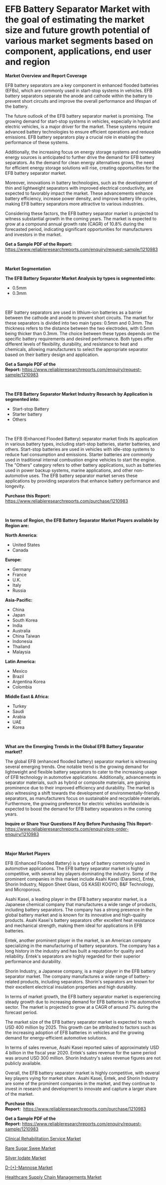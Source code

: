 <p><h1>EFB Battery Separator Market with the goal of estimating the market size and future growth potential of various market segments based on component, applications, end user and region</h1></p><p><strong>Market Overview and Report Coverage</strong></p>
<p><p>EFB battery separators are a key component in enhanced flooded batteries (EFBs), which are commonly used in start-stop systems in vehicles. EFB battery separators separate the anode and cathode within the battery to prevent short circuits and improve the overall performance and lifespan of the battery.</p><p>The future outlook of the EFB battery separator market is promising. The growing demand for start-stop systems in vehicles, especially in hybrid and electric vehicles, is a major driver for the market. These systems require advanced battery technologies to ensure efficient operations and reduce emissions. EFB battery separators play a crucial role in enabling the performance of these systems.</p><p>Additionally, the increasing focus on energy storage systems and renewable energy sources is anticipated to further drive the demand for EFB battery separators. As the demand for clean energy alternatives grows, the need for efficient energy storage solutions will rise, creating opportunities for the EFB battery separator market.</p><p>Moreover, innovations in battery technologies, such as the development of thin and lightweight separators with improved electrical conductivity, are expected to favorably impact the market. These advancements enhance battery efficiency, increase power density, and improve battery life cycles, making EFB battery separators more attractive to various industries.</p><p>Considering these factors, the EFB battery separator market is projected to witness substantial growth in the coming years. The market is expected to grow at a compound annual growth rate (CAGR) of 10.8% during the forecasted period, indicating significant opportunities for manufacturers and investors in the market.</p></p>
<p><strong>Get a Sample PDF of the Report:</strong> <a href="https://www.reliableresearchreports.com/enquiry/request-sample/1210983">https://www.reliableresearchreports.com/enquiry/request-sample/1210983</a></p>
<p>&nbsp;</p>
<p><strong>Market Segmentation</strong></p>
<p><strong>The EFB Battery Separator Market Analysis by types is segmented into:</strong></p>
<p><ul><li>0.5mm</li><li>0.3mm</li></ul></p>
<p>&nbsp;</p>
<p><p>EBF battery separators are used in lithium-ion batteries as a barrier between the cathode and anode to prevent short circuits. The market for these separators is divided into two main types: 0.5mm and 0.3mm. The thickness refers to the distance between the two electrodes, with 0.5mm being thicker than 0.3mm. The choice between these types depends on the specific battery requirements and desired performance. Both types offer different levels of flexibility, durability, and resistance to heat and chemicals, allowing manufacturers to select the appropriate separator based on their battery design and application.</p></p>
<p><strong>Get a Sample PDF of the Report:</strong>&nbsp;<a href="https://www.reliableresearchreports.com/enquiry/request-sample/1210983">https://www.reliableresearchreports.com/enquiry/request-sample/1210983</a></p>
<p>&nbsp;</p>
<p><strong>The EFB Battery Separator Market Industry Research by Application is segmented into:</strong></p>
<p><ul><li>Start-stop Battery</li><li>Starter battery</li><li>Others</li></ul></p>
<p>&nbsp;</p>
<p><p>The EFB (Enhanced Flooded Battery) separator market finds its application in various battery types, including start-stop batteries, starter batteries, and others. Start-stop batteries are used in vehicles with idle-stop systems to reduce fuel consumption and emissions. Starter batteries are commonly used in traditional internal combustion engine vehicles to start the engine. The "Others" category refers to other battery applications, such as batteries used in power backup systems, marine applications, and other non-automotive uses. The EFB battery separator market serves these applications by providing separators that enhance battery performance and longevity.</p></p>
<p><strong>Purchase this Report:</strong>&nbsp; <a href="https://www.reliableresearchreports.com/purchase/1210983">https://www.reliableresearchreports.com/purchase/1210983</a></p>
<p>&nbsp;</p>
<p><strong>In terms of Region, the EFB Battery Separator Market Players available by Region are:</strong></p>
<p>
    <p> <strong> North America: </strong>
        <ul>
            <li>United States</li>
            <li>Canada</li>
        </ul>
        </p> 
    <p> <strong> Europe: </strong>
        <ul>
            <li>Germany</li>
            <li>France</li>
            <li>U.K.</li>
            <li>Italy</li>
            <li>Russia</li>
        </ul>
        </p> 
    <p> <strong> Asia-Pacific: </strong>
        <ul>
            <li>China</li>
            <li>Japan</li>
            <li>South Korea</li>
            <li>India</li>
            <li>Australia</li>
            <li>China Taiwan</li>
            <li>Indonesia</li>
            <li>Thailand</li>
            <li>Malaysia</li>
        </ul>
        </p> 
    <p> <strong> Latin America: </strong>
        <ul>
            <li>Mexico</li>
            <li>Brazil</li>
            <li>Argentina Korea</li>
            <li>Colombia</li>
        </ul>
        </p> 
    <p> <strong> Middle East & Africa: </strong>
        <ul>
            <li>Turkey</li>
            <li>Saudi</li>
            <li>Arabia</li>
            <li>UAE</li>
            <li>Korea</li>
        </ul>
    </p>
    </p>
<p>&nbsp;</p>
<p><strong>What are the Emerging Trends in the Global EFB Battery Separator market?</strong></p>
<p><p>The global EFB (enhanced flooded battery) separator market is witnessing several emerging trends. One notable trend is the growing demand for lightweight and flexible battery separators to cater to the increasing usage of EFB technology in automotive applications. Additionally, advancements in separator materials, such as hybrid or composite materials, are gaining prominence due to their improved efficiency and durability. The market is also witnessing a shift towards the development of environmentally-friendly separators, as manufacturers focus on sustainable and recyclable materials. Furthermore, the growing preference for electric vehicles worldwide is expected to boost the demand for EFB battery separators in the coming years.</p></p>
<p><strong>Inquire or Share Your Questions If Any Before Purchasing This Report</strong>- <a href="https://www.reliableresearchreports.com/enquiry/pre-order-enquiry/1210983">https://www.reliableresearchreports.com/enquiry/pre-order-enquiry/1210983</a></p>
<p>&nbsp;</p>
<p><strong>Major Market Players</strong></p>
<p><p>EFB (Enhanced Flooded Battery) is a type of battery commonly used in automotive applications. The EFB battery separator market is highly competitive, with several key players dominating the industry. Some of the prominent companies in this market include Asahi Kasei (Daramic), Entek, Shorin Industry, Nippon Sheet Glass, GS KASEI KOGYO, B&F Technology, and Microporous.</p><p>Asahi Kasei, a leading player in the EFB battery separator market, is a Japanese chemical company that manufactures a wide range of products, including battery separators. The company has a strong presence in the global battery market and is known for its innovative and high-quality products. Asahi Kasei's battery separators offer excellent heat resistance and mechanical strength, making them ideal for applications in EFB batteries.</p><p>Entek, another prominent player in the market, is an American company specializing in the manufacturing of battery separators. The company has a long history in the industry and has built a reputation for quality and reliability. Entek's separators are highly regarded for their superior performance and durability.</p><p>Shorin Industry, a Japanese company, is a major player in the EFB battery separator market. The company manufactures a wide range of battery-related products, including separators. Shorin's separators are known for their excellent electrical insulation properties and high durability.</p><p>In terms of market growth, the EFB battery separator market is experiencing steady growth due to increasing demand for EFB batteries in the automotive sector. The market is projected to grow at a CAGR of around 7% during the forecast period.</p><p>The market size of the EFB battery separator market is expected to reach USD 400 million by 2025. This growth can be attributed to factors such as the increasing adoption of EFB batteries in vehicles and the growing demand for energy-efficient automotive solutions.</p><p>In terms of sales revenue, Asahi Kasei reported sales of approximately USD 4 billion in the fiscal year 2020. Entek's sales revenue for the same period was around USD 300 million. Shorin Industry's sales revenue figures are not publicly available.</p><p>Overall, the EFB battery separator market is highly competitive, with several key players vying for market share. Asahi Kasei, Entek, and Shorin Industry are some of the prominent companies in the market, and they continue to invest in research and development to innovate and capture a larger share of the market.</p></p>
<p><strong>Purchase this Report:</strong>&nbsp;&nbsp;<a href="https://www.reliableresearchreports.com/purchase/1210983">https://www.reliableresearchreports.com/purchase/1210983</a></p>
<p></p>
<p><strong>Get a Sample PDF of the Report:</strong>&nbsp;<a href="https://www.reliableresearchreports.com/enquiry/request-sample/1210983">https://www.reliableresearchreports.com/enquiry/request-sample/1210983</a></p>
<p><p><a href="https://www.linkedin.com/pulse/clinical-rehabilitation-service-market-insights-players-forecast/">Clinical Rehabilitation Service Market</a></p><p><a href="https://github.com/CliffMedina6/Market-Research-Report-List-1/blob/main/rare-sugar-swee-market.md">Rare Sugar Swee Market</a></p><p><a href="https://medium.com/@s40138378/silver-iodate-market-size-growth-forecast-2023-2030-6eca5b9beec9">Silver Iodate Market</a></p><p><a href="https://github.com/PeterParrish5/Market-Research-Report-List-1/blob/main/d-mannose-market.md">D-(+)-Mannose Market</a></p><p><a href="https://www.linkedin.com/pulse/healthcare-supply-chain-managements-market-size-share/">Healthcare Supply Chain Managements Market</a></p></p>